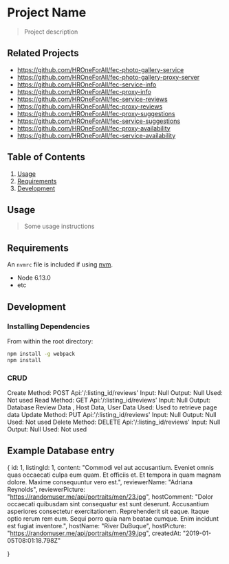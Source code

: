 # Project Name

> Project description

## Related Projects

- https://github.com/HROneForAll/fec-photo-gallery-service
- https://github.com/HROneForAll/fec-photo-gallery-proxy-server
- https://github.com/HROneForAll/fec-service-info
- https://github.com/HROneForAll/fec-proxy-info
- https://github.com/HROneForAll/fec-service-reviews
- https://github.com/HROneForAll/fec-proxy-reviews
- https://github.com/HROneForAll/fec-proxy-suggestions
- https://github.com/HROneForAll/fec-service-suggestions
- https://github.com/HROneForAll/fec-proxy-availability
- https://github.com/HROneForAll/fec-service-availability

## Table of Contents

1. [Usage](#Usage)
1. [Requirements](#requirements)
1. [Development](#development)

## Usage

> Some usage instructions

## Requirements

An `nvmrc` file is included if using [nvm](https://github.com/creationix/nvm).

- Node 6.13.0
- etc

## Development

### Installing Dependencies

From within the root directory:

```sh
npm install -g webpack
npm install
```

### CRUD

Create
Method: POST
Api:'/:listing_id/reviews'
Input: Null
Output: Null
Used: Not used
Read
Method: GET
Api:'/:listing_id/reviews'
Input: Null
Output: Database Review Data , Host Data, User Data
Used: Used to retrieve page data
Update
Method: PUT
Api:'/:listing_id/reviews'
Input: Null
Output: Null
Used: Not used
Delete
Method: DELETE
Api:'/:listing_id/reviews'
Input: Null
Output: Null
Used: Not used

## Example Database entry
{
id: 1,
listingId: 1,
content:
"Commodi vel aut accusantium. Eveniet omnis quas occaecati culpa eum quam. Et officiis et. Et tempora in quam magnam dolore. Maxime consequuntur vero est.",
reviewerName: "Adriana Reynolds",
reviewerPicture: "https://randomuser.me/api/portraits/men/23.jpg",
hostComment:
"Dolor occaecati quibusdam sint consequatur est sunt deserunt. Accusantium asperiores consectetur exercitationem. Reprehenderit sit eaque. Itaque optio rerum rem eum. Sequi porro quia nam beatae cumque. Enim incidunt est fugiat inventore.",
hostName: "River DuBuque",
hostPicture: "https://randomuser.me/api/portraits/men/39.jpg",
createdAt: "2019-01-05T08:01:18.798Z"

}
